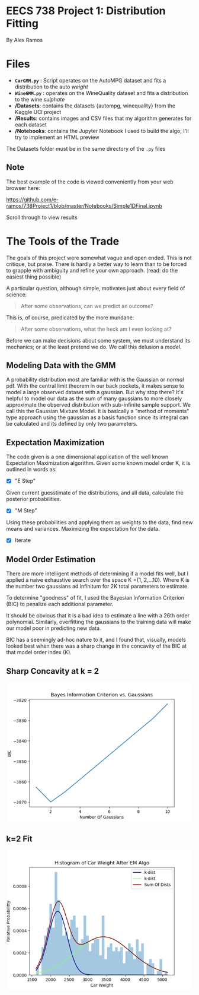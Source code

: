 ﻿# EECS 738 Project 1: Distribution Fitting
By Alex Ramos

# Files

 - **`CarGMM.py`** : Script operates on the AutoMPG dataset and fits a distribution to the auto *weight*
 - **`WineGMM.py`** : operates on the WineQuality dataset and fits a distribution to the wine *sulphate*
 - **/Datasets**: contains the datasets {autompg, winequality} from the Kaggle UCI project
 - **/Results**: contains images and CSV files that my algorithm generates for each dataset
 - **/Notebooks**: contains the Jupyter Notebook I used to build the algo; I'll try to implement an HTML preview

The Datasets folder must be in the same directory of the `.py` files

## Note
The best example of the code is viewed conveniently from your web browser here:

https://github.com/e-ramos/738Project1/blob/master/Notebooks/Simple1DFinal.ipynb

Scroll through to view results

# The Tools of the Trade
The goals of this project were somewhat vague and open ended. This is not critique, but praise. There is hardly a better way to learn than to be forced to grapple with ambiguity and refine your own approach. (read: do the easiest thing possible)

A particular question, although simple, motivates just about every field of science:   

> After some observations, can we predict an outcome?

This is, of course, predicated by the more mundane:
> After some observations, what the heck am I even looking at?

Before we can make decisions about some system, we must understand its mechanics; or at the least pretend we do. We call this delusion a *model*. 

## Modeling Data with the GMM
A probability distribution most are familiar with is the Gaussian or *normal* pdf. With the central limit theorem in our back pockets, it makes sense to model a large observed dataset with a gaussian. But why stop there? 
It's helpful to model our data as the sum of many gaussians to more closely approximate the observed distribution with sub-infinite sample support. We call this the Gaussian Mixture Model. It is basically a "method of moments" type approach using the gaussian as a basis function since its integral can be calculated and its defined by only two parameters.

## Expectation Maximization
The code given is a one dimensional application of the well known Expectation Maximization algorithm. 
Given some known model order K, it is outlined in words as:

 - [x] "E Step"

Given current guesstimate of the distributions, and all data, calculate the posterior probabilities.

 - [x] "M Step"

Using these probabilities and applying them as weights to the data, find new means and variances. Maximizing the expectation for the data.

 - [x] Iterate
 
 ## Model Order Estimation
 There are more intelligent methods of determining if a model fits well, but I applied a naive exhaustive search over the space K ={1, 2,...10}. Where K is the number two gaussians ad infinitum for 2K total parameters to estimate.
 
To determine "goodness" of fit, I used the Bayesian Information Criterion (BIC) to penalize each additional parameter.

It should be obvious that it is a bad idea to estimate a line with a 26th order polynomial. Similarly, overfitting the gaussians to the training data will make our model poor in predicting new data.

BIC has a seemingly ad-hoc nature to it, and I found that, visually, models looked best when there was a sharp change in the concavity of the BIC at that model order index (K). 

## Sharp Concavity at k = 2

![Sharp Concavity at k = 2](https://github.com/e-ramos/738Project1/blob/master/Results/Cars/BIC.png)

## k=2 Fit

![k=2 Fit](https://github.com/e-ramos/738Project1/blob/master/Results/Cars/Final2.png)


<!--stackedit_data:
eyJoaXN0b3J5IjpbLTE2OTg5NTAwNjNdfQ==
-->